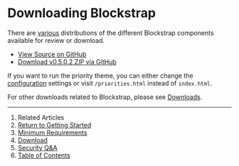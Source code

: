 Downloading Blockstrap
======================

There are [various](http://github.com/blockstrap) distributions of the different Blockstrap components available for review or download.

* [View Source on GitHub](http://github.com/blockstrap/framework/)
* <a href="https://github.com/blockstrap/framework/archive/v0502.zip" class="ga-track" data-place="Docs-Framework-Download" data-action="Downloads">Download v0.5.0.2 ZIP via GitHub</a>

If you want to run the priority theme, you can either change the [configuration](../../core/configuration/) settings or visit `/priorities.html` instead of `index.html`.

For other downloads related to Blockstrap, please see [Downloads](../../../downloads/).

--------------------------------------------------------------------------------

1. Related Articles
2. [Return to Getting Started](../../started/)
3. [Minimum Requirements](../requirements/)
4. [Download](../download/)
5. [Security Q&A](../security/)
6. [Table of Contents](../../../)

